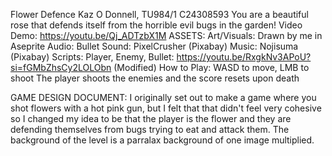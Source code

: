 Flower Defence
Kaz O Donnell, TU984/1 C24308593
You are a beautiful rose that defends itself from the horrible evil bugs in the garden!
Video Demo: https://youtu.be/Qj_ADTzbX1M
ASSETS:
Art/Visuals: Drawn by me in Aseprite
Audio:
Bullet Sound: PixelCrusher (Pixabay)
Music: Nojisuma (Pixabay)
Scripts: Player, Enemy, Bullet: https://youtu.be/RxgkNv3APoU?si=fGMbZhsCy2LOLObn (Modified)
How to Play: WASD to move, LMB to shoot
The player shoots the enemies and the score resets upon death

GAME DESIGN DOCUMENT:
I originally set out to make a game where you shot flowers with a hot pink gun, but I felt that that didn't feel very cohesive so I changed my idea to be that the player is the flower and they are defending themselves from bugs trying to eat and attack them. 
The background of the level is a parralax background of one image multiplied.
